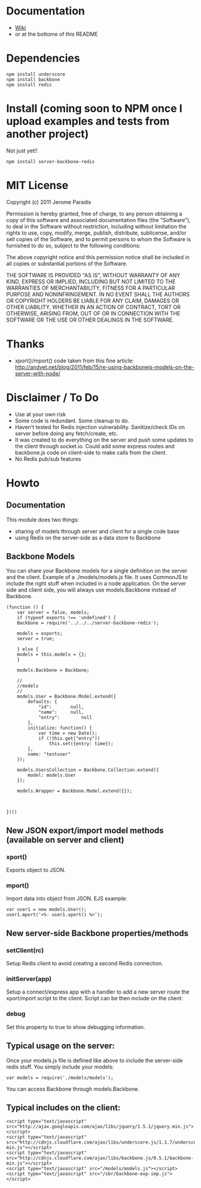 # Documentation

* [Wiki](https://github.com/JeromeParadis/server-backbone-redis/wiki)
* or at the bottome of this README

# Dependencies

	npm install underscore
	npm install backbone
	npm install redis

# Install (coming soon to NPM once I upload examples and tests from another project)

Not just yet!!

	npm install server-backbone-redis
	
# MIT License

Copyright (c) 2011 Jerome Paradis

Permission is hereby granted, free of charge, to any person obtaining a copy
of this software and associated documentation files (the "Software"), to deal
in the Software without restriction, including without limitation the rights
to use, copy, modify, merge, publish, distribute, sublicense, and/or sell
copies of the Software, and to permit persons to whom the Software is
furnished to do so, subject to the following conditions:

The above copyright notice and this permission notice shall be included in
all copies or substantial portions of the Software.

THE SOFTWARE IS PROVIDED "AS IS", WITHOUT WARRANTY OF ANY KIND, EXPRESS OR
IMPLIED, INCLUDING BUT NOT LIMITED TO THE WARRANTIES OF MERCHANTABILITY,
FITNESS FOR A PARTICULAR PURPOSE AND NONINFRINGEMENT. IN NO EVENT SHALL THE
AUTHORS OR COPYRIGHT HOLDERS BE LIABLE FOR ANY CLAIM, DAMAGES OR OTHER
LIABILITY, WHETHER IN AN ACTION OF CONTRACT, TORT OR OTHERWISE, ARISING FROM,
OUT OF OR IN CONNECTION WITH THE SOFTWARE OR THE USE OR OTHER DEALINGS IN
THE SOFTWARE.


# Thanks
 
* xport()/mport() code taken from this fine article: http://andyet.net/blog/2011/feb/15/re-using-backbonejs-models-on-the-server-with-node/

# Disclaimer / To Do

* Use at your own risk
* Some code is redundant. Some cleanup to do.
* Haven't tested for Redis injection vulnerability. Sanitize/check IDs on server before doing any fetch/create, etc.
* It was created to do everything on the server and push some updates to the client through socket.io. Could add some express routes and backbone.js code on client-side to make calls from the client.
* No Redis pub/sub features

# Howto

## Documentation

This module does two things:

* sharing of models through server and client for a single code base
* using Redis on the server-side as a data store to Backbone

## Backbone Models
You can share your Backbone models for a single definition on the server and the client. Example of a ./models/models.js file. It uses CommonJS to include the right stuff when included in a node application. On the server side and client side, you will always use models.Backbone instead of Backbone.

	(function () {
	    var server = false, models;
	    if (typeof exports !== 'undefined') {
		Backbone = require('../../../server-backbone-redis');

		models = exports;
		server = true;

	    } else {
		models = this.models = {};
	    }

		models.Backbone = Backbone;

	    //
	    //models
	    //
		models.User = Backbone.Model.extend({
			defaults: {
				"id":		null,
				"name":		null,
				"entry":        null
			},
			initialize: function() {
				var time = new Date();
				if (!this.get("entry"))
					this.set({entry: time});
			},
			name: "testuser"
		});

		models.UsersCollection = Backbone.Collection.extend({
		    model: models.User
		});

		models.Wrapper = Backbone.Model.extend({});



	})()

## New JSON export/import model methods (available on server and client)
### xport()
Exports object to JSON.
### mport()
Import data into object from JSON.
EJS example:

    var user1 = new models.User();
    user1.mport('<%- user1.xport() %>');
    

## New server-side Backbone properties/methods
### setClient(rc)
Setup Redis client to avoid creating a second Redis connection.
### initServer(app)
Setup a connect/express app with a handler to add a new server route the xport/mport script to the client. Script can be then include on the client:
    <script type="text/javascript" src="/sbr/backbone-exp-imp.js"></script> 
### debug
Set this property to true to show debugging information.

## Typical usage on the server:
Once your models.js file is defined like above to include the server-side redis stuff. You simply include your models:

    var models = require('./models/models');
You can access Backbone through models.Backbone.


## Typical includes on the client:

    <script type="text/javascript" src="http://ajax.googleapis.com/ajax/libs/jquery/1.5.1/jquery.min.js"></script> 
    <script type="text/javascript" src="http://cdnjs.cloudflare.com/ajax/libs/underscore.js/1.1.7/underscore-min.js"></script> 
    <script type="text/javascript" src="http://cdnjs.cloudflare.com/ajax/libs/backbone.js/0.5.1/backbone-min.js"></script> 
    <script type="text/javascript" src="/models/models.js"></script> 
    <script type="text/javascript" src="/sbr/backbone-exp-imp.js"></script> 


